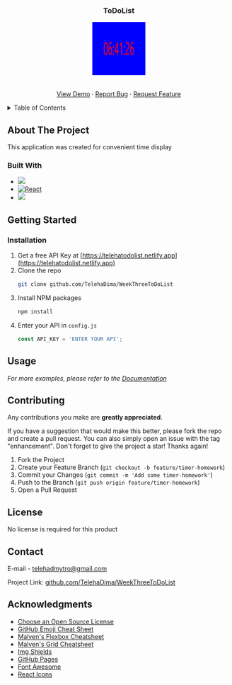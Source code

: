 <h3 align="center">ToDoList</h3>

<div align="center">
  <a href="[https://github.com/othneildrew/Best-README-Template">
    <img src="https://github.com/TelehaDima/timer-homework/blob/d565510e0d4742a2f8deae2c0ac3e34b0b651280/Screen-Git.jpg" alt="Logo" width="120" height="120">
  </a>

  <p align="center">
    <br />
    <a href="https://github.com/TelehaDima/WeekThreeToDoList">View Demo</a>
    ·
    <a href="https://github.com/TelehaDima/timer-homework/blob/fae11368429012a858e90cfdc450b2a9a6c724f5/Bug-report.md">Report Bug</a>
    ·
    <a href="https://github.com/TelehaDima/timer-homework/blob/10e6da700863aa40cbf2a5df0289fb6bf5070731/Request%20Feature.md">Request Feature</a>
  </p>
</div>



<!-- TABLE OF CONTENTS -->
<details>
  <summary>Table of Contents</summary>
  <ol>
    <li>
      <a href="#about-the-project">About The Project</a>
      <ul>
        <li><a href="#built-with">Built With</a></li>
      </ul>
    </li>
    <li>
      <a href="#getting-started">Getting Started</a>
      <ul>
        <li><a href="#installation">Installation</a></li>
      </ul>
    </li>
    <li><a href="#usage">Usage</a></li>
    <li><a href="#contributing">Contributing</a></li>
    <li><a href="#license">License</a></li>
    <li><a href="#contact">Contact</a></li>
    <li><a href="#acknowledgments">Acknowledgments</a></li>
  </ol>
</details>

<!-- ABOUT THE PROJECT -->
## About The Project
This application was created for convenient time display

### Built With

* <img src="https://img.shields.io/badge/HTML5-black?style=for-the-badge&logo=HTML5&logoColor=red"/>
* [![React][React.js]][React-url]
* <img src="https://img.shields.io/badge/css3-1572B6?style=for-the-badge&logo=css3&logoColor=black"/>


<!-- GETTING STARTED -->
## Getting Started

### Installation

1. Get a free API Key at [https://telehatodolist.netlify.app](https://telehatodolist.netlify.app)
2. Clone the repo
   ```sh
   git clone github.com/TelehaDima/WeekThreeToDoList
   ```
3. Install NPM packages
   ```sh
   npm install
   ```
4. Enter your API in `config.js`
   ```js
   const API_KEY = 'ENTER YOUR API';
   ```
   
<!-- USAGE EXAMPLES -->
## Usage

_For more examples, please refer to the [Documentation](https://telehatodolist.netlify.app)_

<!-- CONTRIBUTING -->
## Contributing
Any contributions you make are **greatly appreciated**.

If you have a suggestion that would make this better, please fork the repo and create a pull request. You can also simply open an issue with the tag "enhancement".
Don't forget to give the project a star! Thanks again!

1. Fork the Project
2. Create your Feature Branch (`git checkout -b feature/timer-homework`)
3. Commit your Changes (`git commit -m 'Add some timer-homework'`)
4. Push to the Branch (`git push origin feature/timer-homework`)
5. Open a Pull Request

<!-- LICENSE -->
## License

No license is required for this product

<!-- CONTACT -->
## Contact

E-mail - telehadmytro@gmail.com

Project Link: [github.com/TelehaDima/WeekThreeToDoList](github.com/TelehaDima/WeekThreeToDoList)

<!-- ACKNOWLEDGMENTS -->
## Acknowledgments


* [Choose an Open Source License](https://choosealicense.com)
* [GitHub Emoji Cheat Sheet](https://www.webpagefx.com/tools/emoji-cheat-sheet)
* [Malven's Flexbox Cheatsheet](https://flexbox.malven.co/)
* [Malven's Grid Cheatsheet](https://grid.malven.co/)
* [Img Shields](https://shields.io)
* [GitHub Pages](https://pages.github.com)
* [Font Awesome](https://fontawesome.com)
* [React Icons](https://react-icons.github.io/react-icons/search)

<!-- MARKDOWN LINKS & IMAGES -->
<!-- https://www.markdownguide.org/basic-syntax/#reference-style-links -->
[contributors-shield]: https://img.shields.io/github/contributors/othneildrew/Best-README-Template.svg?style=for-the-badge
[contributors-url]: https://github.com/othneildrew/Best-README-Template/graphs/contributors
[forks-shield]: https://img.shields.io/github/forks/othneildrew/Best-README-Template.svg?style=for-the-badge
[forks-url]: https://github.com/othneildrew/Best-README-Template/network/members
[stars-shield]: https://img.shields.io/github/stars/othneildrew/Best-README-Template.svg?style=for-the-badge
[stars-url]: https://github.com/othneildrew/Best-README-Template/stargazers
[issues-shield]: https://img.shields.io/github/issues/othneildrew/Best-README-Template.svg?style=for-the-badge
[issues-url]: https://github.com/othneildrew/Best-README-Template/issues
[license-shield]: https://img.shields.io/github/license/othneildrew/Best-README-Template.svg?style=for-the-badge
[license-url]: https://github.com/othneildrew/Best-README-Template/blob/master/LICENSE.txt
[linkedin-shield]: https://img.shields.io/badge/-LinkedIn-black.svg?style=for-the-badge&logo=linkedin&colorB=555
[linkedin-url]: https://linkedin.com/in/othneildrew
[product-screenshot]: images/screenshot.png
[Next.js]: https://img.shields.io/badge/next.js-000000?style=for-the-badge&logo=nextdotjs&logoColor=white
[Next-url]: https://nextjs.org/
[React.js]: https://img.shields.io/badge/React-20232A?style=for-the-badge&logo=react&logoColor=61DAFB
[React-url]: https://reactjs.org/
[Vue.js]: https://img.shields.io/badge/Vue.js-35495E?style=for-the-badge&logo=vuedotjs&logoColor=4FC08D
[Vue-url]: https://vuejs.org/
[Angular.io]: https://img.shields.io/badge/Angular-DD0031?style=for-the-badge&logo=angular&logoColor=white
[Angular-url]: https://angular.io/
[Svelte.dev]: https://img.shields.io/badge/Svelte-4A4A55?style=for-the-badge&logo=svelte&logoColor=FF3E00
[Svelte-url]: https://svelte.dev/
[Laravel.com]: https://img.shields.io/badge/Laravel-FF2D20?style=for-the-badge&logo=laravel&logoColor=white
[Laravel-url]: https://laravel.com
[Bootstrap.com]: https://img.shields.io/badge/Bootstrap-563D7C?style=for-the-badge&logo=bootstrap&logoColor=white
[Bootstrap-url]: https://getbootstrap.com
[JQuery.com]: https://img.shields.io/badge/jQuery-0769AD?style=for-the-badge&logo=jquery&logoColor=white
[JQuery-url]: https://jquery.com 
